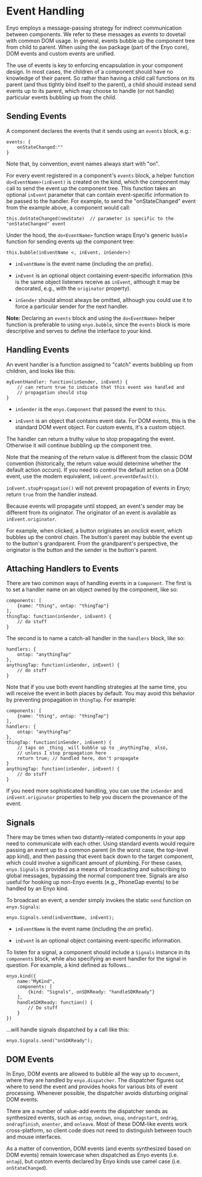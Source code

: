 # Event Handling

Enyo employs a message-passing strategy for indirect communication between components.  We refer to these messages as _events_ to dovetail with common DOM usage.  In general, events bubble up the component tree from child to parent.  When using the `dom` package (part of the Enyo core), DOM events and custom events are unified.

The use of events is key to enforcing encapsulation in your component design.  In most cases, the children of a component should have no knowledge of their parent.  So rather than having a child call functions on its parent (and thus tightly bind itself to the parent), a child should instead send events up to its parent, which may choose to handle (or not handle) particular events bubbling up from the child.

## Sending Events

A component declares the events that it sends using an `events` block, e.g.:

	events: {
		onStateChanged:""
	}

Note that, by convention, event names always start with "on".

For every event registered in a component's `events` block, a helper function `do<EventName>(inEvent)` is created on the kind, which the component may call to send the event up the component tree.  This function takes an optional `inEvent` parameter that can contain event-specific information to be passed to the handler.  For example, to send the "onStateChanged" event from the example above, a component would call:

	this.doStateChanged(newState)  // parameter is specific to the "onStateChanged" event

Under the hood, the `do<EventName>` function wraps Enyo's generic `bubble` function for sending events up the component tree:

	this.bubble(inEventName <, inEvent, inSender>)

* `inEventName` is the event name (including the _on_ prefix). 

* `inEvent` is an optional object containing event-specific information (this is
the same object listeners receive as `inEvent`, although it may be decorated,
e.g., with the `originator` property). 

* `inSender` should almost always be omitted, although you could use it to force
a particular sender for the next handler.

**Note:** Declaring an `events` block and using the `do<EventName>` helper function is preferable to using `enyo.bubble`, since the `events` block is more descriptive and serves to define the interface to your kind.

## Handling Events

An event handler is a function assigned to "catch" events bubbling up from children, and looks like this:

	myEventHandler: function(inSender, inEvent) {
		// can return true to indicate that this event was handled and
		// propagation should stop
	}

* `inSender` is the `enyo.Component` that passed the event to `this`. 

* `inEvent` is an object that contains event data.  For DOM events, this is the
standard DOM event object.  For custom events, it's a custom object.

The handler can return a truthy value to stop propagating the event.  Otherwise it will continue bubbling up the component tree. 

Note that the meaning of the return value is different from the classic DOM
convention (historically, the return value would determine whether the default
action occurs).  If you need to control the default action on a DOM event, use
the modern equivalent, `inEvent.preventDefault()`.

`inEvent.stopPropagation()` will not prevent propagation of events in Enyo;
return `true` from the handler instead.

Because events will propagate until stopped, an event's sender may be different from its
originator.  The originator of an event is available as `inEvent.originator`.

For example, when clicked, a button originates an _onclick_  event, which
bubbles up the control chain.  The button's parent may bubble the event up to
the button's grandparent.  From the grandparent's perspective, the originator is
the button and the sender is the button's parent.

## Attaching Handlers to Events

There are two common ways of handling events in a `Component`.  The first is to
set a handler name on an object owned by the component, like so:

	components: [
		{name: "thing", ontap: "thingTap"}
	],
	thingTap: function(inSender, inEvent) {
		// do stuff
	}

The second is to name a catch-all handler in the `handlers` block, like so:

	handlers: {
		ontap: "anythingTap"
	},
	anythingTap: function(inSender, inEvent) {
		// do stuff
	}

Note that if you use both event handling strategies at the same time, you
will receive the event in both places by default.  You may avoid this behavior
by preventing propagation in `thingTap`.  For example:

	components: [
		{name: "thing", ontap: "thingTap"}
	],
	handlers: {
		ontap: "anythingTap"
	},
	thingTap: function(inSender, inEvent) {
		// taps on _thing_ will bubble up to _anythingTap_ also,
		// unless I stop propagation here
		return true; // handled here, don't propagate
	}
	anythingTap: function(inSender, inEvent) {
		// do stuff
	}

If you need more sophisticated handling, you can use the `inSender` and
`inEvent.originator` properties to help you discern the provenance of the event.
	

## Signals

There may be times when two distantly-related components in your app need to communicate with each other.  Using standard events would require passing an event up to a common parent (in the worst case, the top-level app kind), and then passing that event back down to the target component, which could involve a significant amount of plumbing.  For these cases, `enyo.Signals` is provided as a means of broadcasting and subscribing to global messages, bypassing the normal component tree.  Signals are also useful for hooking up non-Enyo events (e.g., PhoneGap events) to be handled by an Enyo kind.

To broadcast an event, a sender simply invokes the static `send` function on `enyo.Signals`:

	enyo.Signals.send(inEventName, inEvent);

* `inEventName` is the event name (including the _on_ prefix). 

* `inEvent` is an optional object containing event-specific information.

To listen for a signal, a component should include a `Signals` instance in its `components` block, while also specifying an event handler for the signal in question.  For example, a kind defined as follows...

	enyo.kind({
		name:"MyKind",
		components: [
			{kind: "Signals", onSDKReady: "handleSDKReady"}
		],
		handleSDKReady: function() {
			// Do stuff
		}
	})

...will handle signals dispatched by a call like this:

	enyo.Signals.send("onSDKReady");

## DOM Events

In Enyo, DOM events are allowed to bubble all the way up to
`document`, where they are handled by `enyo.dispatcher`.  The dispatcher figures
out where to send the event and provides hooks for various bits of event
processing.  Whenever possible, the dispatcher avoids disturbing original DOM
events.  

There are a number of value-add events the dispatcher sends as synthesized events, such
as `ontap`, `ondown`, `onup`, `ondragstart`, `ondrag`, `ondragfinish`,
`onenter`, and `onleave`.  Most of these DOM-like events work cross-platform, so
client code does not need to distinguish between touch and mouse interfaces.

As a matter of convention, DOM events (and events synthesized based on DOM events) remain lowercase when dispatched as Enyo events (i.e. `ontap`), but custom events declared by Enyo kinds use camel case (i.e. `onStateChanged`).